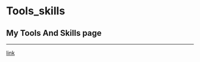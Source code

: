 # Tools_skills
## My Tools And Skills page
---
[link](https://husseinaoda2.github.io/Tools_skills/)

